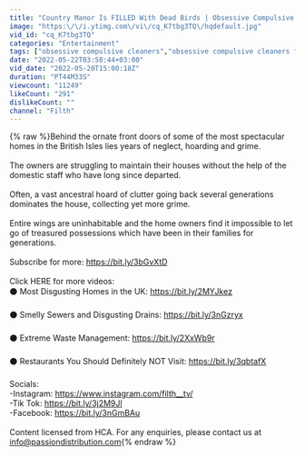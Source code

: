 ```yaml
---
title: "Country Manor Is FILLED With Dead Birds | Obsessive Compulsive Cleaners Country House Rescue | Filth"
image: "https:\/\/i.ytimg.com\/vi\/cq_K7tbg3TQ\/hqdefault.jpg"
vid_id: "cq_K7tbg3TQ"
categories: "Entertainment"
tags: ["obsessive compulsive cleaners","obsessive compulsive cleaners full episodes","Obsessive Compulsive Cleaners"]
date: "2022-05-22T03:58:44+03:00"
vid_date: "2022-05-20T15:00:18Z"
duration: "PT44M33S"
viewcount: "11249"
likeCount: "291"
dislikeCount: ""
channel: "Filth"
---
```

{% raw %}Behind the ornate front doors of some of the most spectacular homes in the British Isles lies years of neglect, hoarding and grime. <br /><br />The owners are struggling to maintain their houses without the help of the domestic staff who have long since departed.<br /><br />Often, a vast ancestral hoard of clutter going back several generations dominates the house, collecting yet more grime.<br /><br />Entire wings are uninhabitable and the home owners find it impossible to let go of treasured possessions which have been in their families for generations.<br /><br />Subscribe for more: <a rel="nofollow" target="blank" href="https://bit.ly/3bGvXtD">https://bit.ly/3bGvXtD</a><br /><br />Click HERE for more videos:<br />⚫ Most Disgusting Homes in the UK: <a rel="nofollow" target="blank" href="https://bit.ly/2MYJkez">https://bit.ly/2MYJkez</a><br /><br />⚫ Smelly Sewers and Disgusting Drains: <a rel="nofollow" target="blank" href="https://bit.ly/3nGzryx">https://bit.ly/3nGzryx</a><br /><br />⚫ Extreme Waste Management: <a rel="nofollow" target="blank" href="https://bit.ly/2XxWb9r">https://bit.ly/2XxWb9r</a><br /><br />⚫ Restaurants You Should Definitely NOT Visit: <a rel="nofollow" target="blank" href="https://bit.ly/3qbtafX">https://bit.ly/3qbtafX</a><br /><br />Socials:<br />-Instagram: <a rel="nofollow" target="blank" href="https://www.instagram.com/filth__tv/">https://www.instagram.com/filth__tv/</a><br />-Tik Tok: <a rel="nofollow" target="blank" href="https://bit.ly/3j2M9Jl">https://bit.ly/3j2M9Jl</a><br />-Facebook: <a rel="nofollow" target="blank" href="https://bit.ly/3nGmBAu">https://bit.ly/3nGmBAu</a><br /><br />Content licensed from HCA. For any enquiries, please contact us at info@passiondistribution.com{% endraw %}
